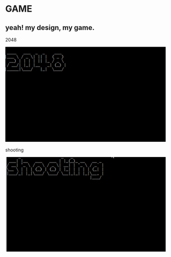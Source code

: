 # GAME
yeah! my design, my game.
----------
2048


![image](https://github.com/luofun/GAME/blob/master/2048/windows/console/gif/2048console.gif)

shooting


![image](https://github.com/luofun/GAME/blob/master/shooting/shooting.gif)
